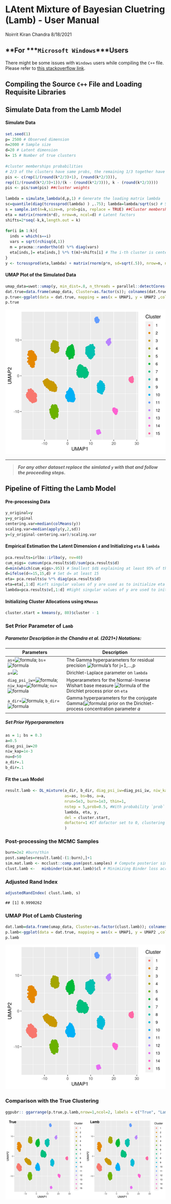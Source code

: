 LAtent Mixture of Bayesian Cluetring (Lamb) - User Manual
================
Noirrit Kiran Chandra
8/18/2021

## \*\*For ***`Microsoft Windows`***Users

There might be some issues with `Windows` users while compiling the
`C++` file. Please refer to [this stackoverflow
link](https://stackoverflow.com/questions/55976547/linking-gsl-libraries-to-rcppgsl-in-windows-10).

## Compiling the Source `C++` File and Loading Requisite Libraries

## Simulate Data from the Lamb Model

#### Simulate Data

``` r
set.seed(1)
p= 2500 # Observed dimension
n=2000 # Sample size
d=20 # Latent dimension
k= 15 # Number of true clusters

#cluster memberships probabilities 
# 2/3 of the clusters have same probs, the remaining 1/3 together have the same prob of a single big bluster
pis <- c(rep(1/(round(k*2/3)+1), (round(k*2/3))), 
rep((1/(round(k*2/3)+1))/(k - (round(k*2/3))), k - (round(k*2/3))))
pis <- pis/sum(pis) ##cluster weights

lambda = simulate_lambda(d,p,1) # Generate the loading matrix lambda
sc=quantile(diag(tcrossprod(lambda) ) ,.75); lambda=lambda/sqrt(sc) # Scaling lambda 
s = sample.int(n=k,size=n, prob=pis, replace = TRUE) ##Cluster membership indicators
eta = matrix(rnorm(n*d), nrow=n, ncol=d) # Latent factors
shifts=2*seq(-k,k,length.out = k) 

for(i in 1:k){
  inds = which(s==i)
  vars = sqrt(rchisq(d,1))
  m = pracma::randortho(d) %*% diag(vars)
  eta[inds,]= eta[inds,] %*% t(m)+shifts[i] # The i-th cluster is centered around rep(shifts[i],d) in the latend eta space
}
y <- tcrossprod(eta,lambda) + matrix(rnorm(p*n, sd=sqrt(.5)), nrow=n, ncol=p) # Observed data
```

#### UMAP Plot of the Simulated Data

``` r
umap_data=uwot::umap(y, min_dist=.8, n_threads = parallel::detectCores()/2) #2-dimensional UMAP scores of the original data
dat.true=data.frame(umap_data, Cluster=as.factor(s)); colnames(dat.true)= c("UMAP1","UMAP2", "Cluster")
p.true<-ggplot(data = dat.true, mapping = aes(x = UMAP1, y = UMAP2 ,colour=Cluster)) + geom_point()
p.true
```

![](README_files/figure-gfm/UMAP%20plot-1.png)<!-- -->

------------------------------------------------------------------------

> ***For any other dataset replace the simlated `y` with that and follow
> the proceeding steps*.**

## Pipeline of Fitting the Lamb Model

#### Pre-processing Data

``` r
y_original=y
y=y_original
centering.var=median(colMeans(y))
scaling.var=median(apply(y,2,sd))
y=(y_original-centering.var)/scaling.var
```

#### Empirical Estimation the Latent Dimension `d` and Initializing `eta` & `lambda`

``` r
pca.results=irlba::irlba(y, nv=40)
cum_eigs= cumsum(pca.results$d)/sum(pca.results$d)
d=min(which(cum_eigs>.95)) # Smallest $d$ explaining at least 95% of the variability in the data
d=ifelse(d<=15,15,d) # Set d= at least 15
eta= pca.results$u %*% diag(pca.results$d)
eta=eta[,1:d] #Left singular values of y are used as to initialize eta
lambda=pca.results$v[,1:d] #Right singular values of y are used to initialize lambda
```

#### Initializing Cluster Allocations using `KMenas`

``` r
cluster.start = kmeans(y, 80)$cluster - 1
```

### Set Prior Parameter of `Lamb`

##### Parameter Description in the Chandra et al. (2021+) Notations:

| Parameters                                                                                                                                                                                                                                                        | Description                                                                                                                                                                                     |
|-------------------------------------------------------------------------------------------------------------------------------------------------------------------------------------------------------------------------------------------------------------------|-------------------------------------------------------------------------------------------------------------------------------------------------------------------------------------------------|
| `as`=![formula](https://render.githubusercontent.com/render/math?math=a_%5Csigma); `bs`=![formula](https://render.githubusercontent.com/render/math?math=b_%5Csigma)                                                                                              | The Gamma hyperparameters for residual precision ![formula](https://render.githubusercontent.com/render/math?math=%5Csigma_j%5E%7B-2%7D)’s for j=1,…,p                                          |
| `a`=<img src="https://render.githubusercontent.com/render/math?math=a "/>                                                                                                                                                                                         | Dirichlet-Laplace parameter on `lambda`                                                                                                                                                         |
| `diag_psi_iw`=![formula](https://render.githubusercontent.com/render/math?math=%5Cxi%5E2); `niw_kap`=![formula](https://render.githubusercontent.com/render/math?math=%5Ckappa_0); `nu`=![formula](https://render.githubusercontent.com/render/math?math=%5Cnu_0) | Hyperarameters for the Normal-Inverse Wishart base measure ![formula](https://render.githubusercontent.com/render/math?math=G_0) of the Dirichlet process prior on `eta`                        |
| `a_dir`=![formula](https://render.githubusercontent.com/render/math?math=a_%5Calpha); `b_dir`=![formula](https://render.githubusercontent.com/render/math?math=b_%5Calpha)                                                                                        | Gamma hyperparameters for the conjugate Gamma(![formula](https://render.githubusercontent.com/render/math?math=a_%5Calpha,b_%5Calpha)) prior on the Dirichlet-process concentration parameter 𝛼 |

##### Set Prior Hyperparameters

``` r
as = 1; bs = 0.3 
a=0.5
diag_psi_iw=20
niw_kap=1e-3
nu=d+50
a_dir=.1
b_dir=.1
```

#### Fit the `Lamb` Model

``` r
result.lamb <- DL_mixture(a_dir, b_dir, diag_psi_iw=diag_psi_iw, niw_kap=niw_kap, niw_nu=nu, 
                          as=as, bs=bs, a=a,
                          nrun=5e3, burn=1e3, thin=1, 
                          nstep = 5,prob=0.5, #With probability `prob` either Split-Merge sampler or Gibbs sampler in performed witn `nstep` Gibbs scans
                          lambda, eta, y,
                          del = cluster.start, 
                          dofactor=1 #If dofactor set to 0, clustering will be done on the initial input eta values only; eta will not be updated in MCMC
                          )
```

### Post-processing the MCMC Samples

``` r
burn=2e2 #burn/thin
post.samples=result.lamb[-(1:burn),]+1
sim.mat.lamb <- mcclust::comp.psm(post.samples) # Compute posterior similarity matrix
clust.lamb <-   minbinder(sim.mat.lamb)$cl # Minimizing Binder loss across MCMC estimates
```

### Adjusted Rand Index

``` r
adjustedRandIndex( clust.lamb, s)
```

    ## [1] 0.9990262

### UMAP Plot of Lamb Clustering

``` r
dat.lamb=data.frame(umap_data, Cluster=as.factor(clust.lamb)); colnames(dat.true)= c("UMAP1","UMAP2", "Cluster")
p.lamb<-ggplot(data = dat.true, mapping = aes(x = UMAP1, y = UMAP2 ,colour=Cluster)) + geom_point()
p.lamb
```

![](README_files/figure-gfm/UMAP%20Plot%20of%20Lamb-1.png)<!-- -->

### Comparison with the True Clustering

``` r
ggpubr:: ggarrange(p.true,p.lamb,nrow=1,ncol=2, labels = c("True", "Lamb"))
```

![](README_files/figure-gfm/Comparison%20with%20True%20UMAP-1.png)<!-- -->
